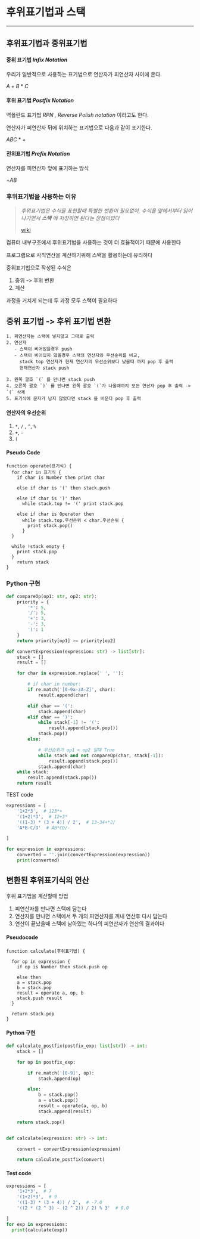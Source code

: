 # 후위표기법과 스택

---



## 후위표기법과 중위표기법



#### 중위 표기법 _Infix Notation_

우리가 일반적으로 사용하는 표기법으로 연산자가 피연산자 사이에 온다.

$A + B * C$

#### 후위 표기법  _Postfix Notation_

역폴란드 표기법 _RPN , Reverse Polish notation_ 이라고도 한다.

연산자가 피연산자 뒤에 위치하는 표기법으로 다음과 같이 표기한다.

$ABC*+$​

#### 전위표기법 _Prefix Notation_

연산자를 피연산자 앞에 표기하는 방식

$+AB$



### 후위표기법을 사용하는 이유

>  _후위표기법은 수식을 표현할때 특별한 변환이 필요없이,  수식을 앞에서부터 읽어나가면서 **스택** 에 저장하면 된다는 장점이있다_
>
> [wiki](https://ko.wikipedia.org/wiki/%EC%97%AD%ED%8F%B4%EB%9E%80%EB%93%9C_%ED%91%9C%EA%B8%B0%EB%B2%95)

컴퓨터 내부구조에서 후위표기법을 사용하는 것이 더 효율적이기 때문에 사용한다

프로그램으로 사칙연산을 계산하기위해 스택을 활용하는데 유리하다

중위표기법으로 작성된 수식은

1. 중위 -> 후위 변환
2. 계산

과정을 거치게 되는데 두 과정 모두 스택이 필요하다





## 중위 표기법 -> 후위 표기법 변환



```pseudocode
1. 피연산자는 스택에 넣지않고 그대로 출력
2. 연산자
   - 스택이 비어있을경우 push
   - 스택이 비어있지 않을경우 스택의 연산자와 우선순위를 비교, 
     stack top 연산자가 현재 연산자의 우선순위보다 낮을때 까지 pop 후 출력
     현재연산자 stack push

3. 왼쪽 괄호 `(` 를 만나면 stack push
4. 오른쪽 괄호 `)` 를 만나면 왼쪽 괄호 `(`가 나올때까지 모든 연산자 pop 후 출력 ->  `(` 삭제
5. 표기식에 문자가 남지 않았다면 stack 을 비운다 pop 후 출력
```



#### 연산자의 우선순위

1.  `*`,  `/` , `^`, `%`
2. `+`,  `-`
3. `(`



#### Pseudo Code

```pseudocode
function operate(표기식) {
  for char in 표기식 {
    if char is Number then print char

    else if char is '(' then stack.push

    else if char is ')' then
      while stack.top != '(' print stack.pop

    else if char is Operator then
      while stack.top.우선순위 < char.우선순위 {
        print stack.pop()
      }
  }

  while !stack empty {
    print stack.pop
  }
	return stack
}
```



### Python 구현



```python
def compareOp(op1: str, op2: str):
    priority = {
        '*': 5,
        '/': 5,
        '+': 3,
        '-': 3,
        '(': 1
    }
    return priority[op1] >= priority[op2]

def convertExpression(expression: str) -> list[str]:
    stack = []
    result = []

    for char in expression.replace(' ', ''):

        # if char in number:
        if re.match('[0-9a-zA-Z]', char):
            result.append(char)

        elif char == '(':
            stack.append(char)
        elif char == ')':
            while stack[-1] != '(':
                result.append(stack.pop())
            stack.pop()
        else:

            # 우선순위가 op1 < op2 일때 True
            while stack and not compareOp(char, stack[-1]):
                result.append(stack.pop())
            stack.append(char)
    while stack:
        result.append(stack.pop())
    return result
```



TEST code

```python
expressions = [
    '1+2*3',  # 123*+
    '(1+2)*3',  # 12+3*
    '((1-3) * (3 + 4)) / 2',  # 13-34+*2/
    'A*B-C/D'  # AB*CD/-

]

for expression in expressions:
    converted = ''.join(convertExpression(expression))
    print(converted)
```



## 변환된 후위표기식의 연산

후위 표기법을 계산할때 방법

1. 피연산자를 만나면 스택에 담는다
2. 연산자를 만나면 스택에서  두 개의 피연산자를 꺼내 연산후 다시 담는다
3. 연산이 끝났을때 스택에 남아있는 하나의 피연산자가 연산의 결과이다



#### Pseudocode

```pseudocode
function calculate(후위표기법) {

  for op in expression {
    if op is Number then stack.push op

    else then 
    a = stack.pop
    b = stack.pop
    result = operate a, op, b
    stack.push result
  }

  return stack.pop
}
```



#### Python 구현



```python
def calculate_postfix(postfix_exp: list[str]) -> int:
    stack = []

    for op in postfix_exp:

        if re.match('[0-9]', op):
            stack.append(op)

        else:
            b = stack.pop()
            a = stack.pop()
            result = operate(a, op, b)
            stack.append(result)

    return stack.pop()


def calculate(expression: str) -> int:

    convert = convertExpression(expression)

    return calculate_postfix(convert)

```



#### Test code



```python
expressions = [
    '1+2*3',  # 7
    '(1+2)*3',  # 9
    '((1-3) * (3 + 4)) / 2',  # -7.0
    '((2 * (2 ^ 3) - (2 ^ 2)) / 2) % 3'  # 0.0

]
for exp in expressions:
  print(calculate(exp))
```

